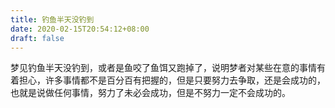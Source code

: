 ```yaml
---
title: 钓鱼半天没钓到
date: 2020-02-15T20:54:12+08:00
draft: false
---
```


梦见钓鱼半天没钓到，或者是鱼咬了鱼饵又跑掉了，说明梦者对某些在意的事情有着担心，许多事情都不是百分百有把握的，但是只要努力去争取，还是会成功的，也就是说做任何事情，努力了未必会成功，但是不努力一定不会成功的。<br>
